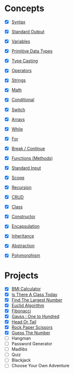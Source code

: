 
# Concepts
- [x] [Syntax](https://github.com/rfbroccoli/java-programming-b19/blob/main/lecture01/hello/Main.java)
- [x] [Standard Output](https://github.com/rfbroccoli/java-programming-b19/blob/main/lecture02/output/Main.java)
- [x] [Variables](https://www.w3schools.com/java/java_variables.asp)
- [x] [Primitive Data Types](https://github.com/rfbroccoli/java-programming-b19/blob/main/lecture03/primitive/Main.java)
- [x] [Type Casting](https://www.w3schools.com/java/java_type_casting.asp)
- [x] [Operators](https://www.w3schools.com/java/java_operators.asp)
- [x] [Strings](https://github.com/rfbroccoli/java-programming-b19/blob/main/lecture06/string/Main.java)
- [x] [Math](https://github.com/rfbroccoli/java-programming-b19/tree/main/lecture06/math/Main.java)
- [x] [Conditional](https://github.com/rfbroccoli/java-programming-b19/tree/main/lecture07/conditional/Main.java)
- [x] [Switch](https://github.com/rfbroccoli/java-programming-b19/blob/main/lecture08/is-there-a-class-today/Main.java)
- [x] [Arrays](https://github.com/rfbroccoli/java-programming-b19/blob/main/lecture09/array/Main.java)
- [x] [While](https://github.com/rfbroccoli/java-programming-b19/blob/main/lecture09/while/Main.java)
- [x] [For](https://github.com/rfbroccoli/java-programming-b19/blob/main/lecture09/for/Main.java)
- [x] [Break / Continue](https://github.com/rfbroccoli/java-programming-b19/blob/main/lecture10/continue/Main.java) 
- [x] [Functions (Methods)](https://github.com/rfbroccoli/java-programming-b19/blob/main/lecture11/functions/Main.java)
- [x] [Standard Input](https://github.com/rfbroccoli/java-programming-b19/blob/main/lecture10/input/Main.java)
- [x] [Scope](https://github.com/rfbroccoli/java-programming-b19/blob/main/lecture12/scope/Main.java)
- [x] [Recursion](https://github.com/rfbroccoli/java-programming-b19/blob/main/lecture12/recursive-fibonacci/Main.java)
- [x] [CRUD]()
- [x] [Class]()
- [x] [Constructor]()
- [x] [Encapsulation]()
- [x] [Inheritance]()
- [x] [Abstraction]()
- [x] [Polymorphism]()


# Projects
- [x] [BMI Calculator](https://github.com/rfbroccoli/java-programming-b19/blob/main/lecture07/bmi_calculator/Main.java)
- [x] [Is There A Class Today](https://github.com/rfbroccoli/java-programming-b19/blob/main/lecture08/is-there-a-class-today/Main.java) 
- [x] [Find The Largest Number](https://github.com/rfbroccoli/java-programming-b19/blob/main/lecture09/find-largest/Main.java)
- [x] [Euclid Algorithm](https://github.com/rfbroccoli/java-programming-b19/blob/main/lecture10/euclid/Main.java) 
- [x] [Fibonacci](https://github.com/rfbroccoli/java-programming-b19/blob/main/lecture12/fibonacci/Main.java)
- [x] [Gauss : One to Hundred]()
- [x] [Head Or Tail](https://github.com/rfbroccoli/java-programming-b19/blob/main/lecture13/head-or-tail/Main.java)
- [x] [Rock Paper Scissors](https://github.com/rfbroccoli/java-programming-b19/blob/main/lecture15/rock-paper-scissors/Main.java)
- [x] [Guess The Number](https://github.com/rfbroccoli/java-programming-b19/blob/main/lecture14/guess-the-number/Main.java)
- [ ] Hangman
- [ ] Password Generator
- [ ] Madlibs
- [ ] Quiz
- [ ] Blackjack
- [ ] Choose Your Own Adventure
